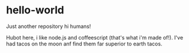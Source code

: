 # hello-world
Just another repository
hi humans!

Hubot here, i like node.js and coffeescript (that's what i'm made of!).
I've had tacos on the moon anf find them far superior to earth tacos.
